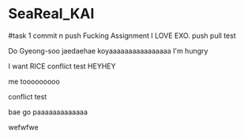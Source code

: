 # SeaReal_KAI
#task 1 commit n push 
Fucking Assignment
I LOVE EXO.
push pull test

Do Gyeong-soo jaedaehae
koyaaaaaaaaaaaaaaaa
I'm hungry

I want RICE
conflict test
HEYHEY

me tooooooooo

conflict test

bae go paaaaaaaaaaaaa

wefwfwe